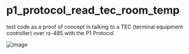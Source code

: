 # p1_protocol_read_tec_room_temp
test code as a proof of concept in talking to a TEC (terminal equipment controller) over rs-485 with the P1 Protocol

![image](https://github.com/Dracon09/p1_protocol_read_tec_room_temp/assets/65409337/6dcc95a1-2aff-4a38-9bb1-f69627b6a8c4)




                      
